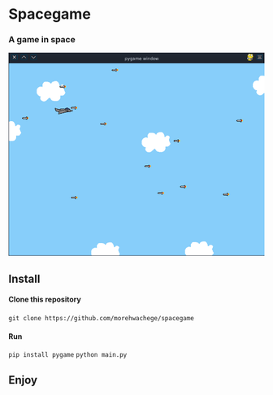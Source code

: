# Spacegame
### A game in space
![spaceimg](./images/spacegame.png)
## Install
#### Clone this repository
`git clone https://github.com/morehwachege/spacegame`
#### Run
`pip install pygame`
`python main.py`
## Enjoy


